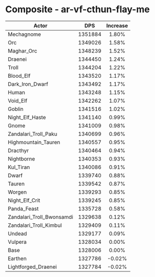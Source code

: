 # Composite - ar-vf-cthun-flay-me
| Actor | DPS | Increase |
|---|:---:|:---:|
|Mechagnome|1351884|1.80%|
|Orc|1349026|1.58%|
|Maghar_Orc|1348239|1.52%|
|Draenei|1344450|1.24%|
|Troll|1344204|1.22%|
|Blood_Elf|1343520|1.17%|
|Dark_Iron_Dwarf|1343492|1.17%|
|Human|1343248|1.15%|
|Void_Elf|1342262|1.07%|
|Goblin|1341516|1.02%|
|Night_Elf_Haste|1341140|0.99%|
|Gnome|1341009|0.98%|
|Zandalari_Troll_Paku|1340699|0.96%|
|Highmountain_Tauren|1340557|0.95%|
|Dracthyr|1340464|0.94%|
|Nightborne|1340353|0.93%|
|Kul_Tiran|1340086|0.91%|
|Dwarf|1339740|0.88%|
|Tauren|1339542|0.87%|
|Worgen|1339293|0.85%|
|Night_Elf_Crit|1339245|0.85%|
|Panda_Feast|1335728|0.58%|
|Zandalari_Troll_Bwonsamdi|1329638|0.12%|
|Zandalari_Troll_Kimbul|1329409|0.11%|
|Undead|1329177|0.09%|
|Vulpera|1328034|0.00%|
|Base|1328006|0.00%|
|Earthen|1327786|-0.02%|
|Lightforged_Draenei|1327784|-0.02%|
